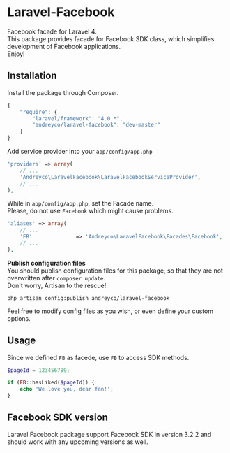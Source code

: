 Laravel-Facebook
================

Facebook facade for Laravel 4.  
This package provides facade for Facebook SDK class, which simplifies development of Facebook applications.  
Enjoy!

## Installation
Install the package through Composer.
```js
{
    "require": {
        "laravel/framework": "4.0.*",
        "andreyco/laravel-facebook": "dev-master"
    }
}
```

Add service provider into your `app/config/app.php`
```php
'providers' => array(
    // ...
    'Andreyco\LaravelFacebook\LaravelFacebookServiceProvider',
    // ...
),
```
  
  
While in `app/config/app.php`, set the Facade name.  
Please, do not use `Facebook` which might cause problems.
```php
'aliases' => array(
    // ...
    'FB'			  => 'Andreyco\LaravelFacebook\Facades\Facebook',
    // ...
),
```
**Publish configuration files**  
You should publish configuration files for this package, so that they are not overwritten
after `composer update`.  
Don't worry, Artisan to the rescue!
```
php artisan config:publish andreyco/laravel-facebook
```
Feel free to modify config files as you wish, or even define your custom options.

## Usage
Since we defined `FB` as facede, use `FB` to access SDK methods.
```php
$pageId = 123456789;

if (FB::hasLiked($pageId)) {
    echo 'We love you, dear fan!';
}
```

## Facebook SDK version
Laravel Facebook package support Facebook SDK in version 3.2.2 and should work with any upcoming versions as well.
